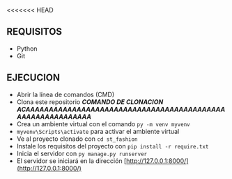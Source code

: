 <<<<<<< HEAD
## REQUISITOS

- Python
- Git

## EJECUCION

- Abrir la línea de comandos (CMD)
- Clona este repositorio **_COMANDO DE CLONACION ACAAAAAAAAAAAAAAAAAAAAAAAAAAAAAAAAAAAAAAAAAAAAAAAAAAAAAAAAAAA_**
- Crea un ambiente virtual con el comando ⁠`py -m venv myvenv` 
- `⁠myvenv\Scripts\activate`⁠⁠ para activar el ambiente virtual
- Ve al proyecto clonado con `cd st_fashion`
- Instale los requisitos del proyecto con `pip install -r require.txt`
- Inicia el servidor con `py manage.py runserver`
- El servidor se iniciará en la dirección [http://127.0.0.1:8000/](http://127.0.0.1:8000/)
